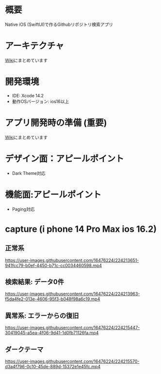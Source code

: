 # 概要
Native iOS (SwiftUI)で作るGithubリポジトリ検索アプリ 

# アーキテクチャ
[Wiki](https://github.com/LeoAndo/SwiftUIGithubSearch/wiki/architecture)にまとめています

# 開発環境
- IDE: Xcode 14.2
- 動作OSバージョン: ios16以上

# アプリ開発時の準備 (重要)
[Wiki](https://github.com/LeoAndo/SwiftUIGithubSearch/wiki/setup)にまとめています

# デザイン面：アピールポイント
- Dark Theme対応

# 機能面:アピールポイント
- Paging対応

# capture (i phone 14 Pro Max ios 16.2)

## 正常系

https://user-images.githubusercontent.com/16476224/224213651-941fcc79-b0ef-4450-b71c-cc0034460598.mp4

## 検索結果: データ0件

https://user-images.githubusercontent.com/16476224/224213963-f5da4fe2-013e-4606-95f3-b048f98a6c19.mp4

## 異常系: エラーからの復旧

https://user-images.githubusercontent.com/16476224/224215447-30419045-a5ea-4f06-9d41-1d0fb71126fa.mp4

## ダークテーマ

https://user-images.githubusercontent.com/16476224/224215570-d3a4f796-0c10-45de-889d-15372e1e45fc.mp4

